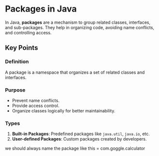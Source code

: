 # Packages in Java 

In Java, **packages** are a mechanism to group related classes, interfaces, and sub-packages. They help in organizing code, avoiding name conflicts, and controlling access.

## Key Points

### Definition
A package is a namespace that organizes a set of related classes and interfaces.

### Purpose
- Prevent name conflicts.
- Provide access control.
- Organize classes logically for better maintainability.

### Types
1. **Built-in Packages**: Predefined packages like `java.util`, `java.io`, etc.
2. **User-defined Packages**: Custom packages created by developers.


we should always name the package like this = com.goggle.calculator
